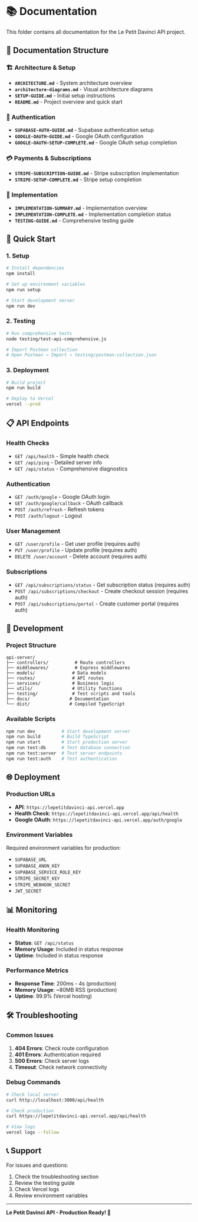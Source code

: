# 📚 Documentation

This folder contains all documentation for the Le Petit Davinci API project.

## 📁 Documentation Structure

### 🏗️ Architecture & Setup
- **`ARCHITECTURE.md`** - System architecture overview
- **`architecture-diagrams.md`** - Visual architecture diagrams
- **`SETUP-GUIDE.md`** - Initial setup instructions
- **`README.md`** - Project overview and quick start

### 🔐 Authentication
- **`SUPABASE-AUTH-GUIDE.md`** - Supabase authentication setup
- **`GOOGLE-OAUTH-GUIDE.md`** - Google OAuth configuration
- **`GOOGLE-OAUTH-SETUP-COMPLETE.md`** - Google OAuth setup completion

### 💳 Payments & Subscriptions
- **`STRIPE-SUBSCRIPTION-GUIDE.md`** - Stripe subscription implementation
- **`STRIPE-SETUP-COMPLETE.md`** - Stripe setup completion

### 🚀 Implementation
- **`IMPLEMENTATION-SUMMARY.md`** - Implementation overview
- **`IMPLEMENTATION-COMPLETE.md`** - Implementation completion status
- **`TESTING-GUIDE.md`** - Comprehensive testing guide

## 🚀 Quick Start

### 1. Setup
```bash
# Install dependencies
npm install

# Set up environment variables
npm run setup

# Start development server
npm run dev
```

### 2. Testing
```bash
# Run comprehensive tests
node testing/test-api-comprehensive.js

# Import Postman collection
# Open Postman → Import → testing/postman-collection.json
```

### 3. Deployment
```bash
# Build project
npm run build

# Deploy to Vercel
vercel --prod
```

## 📋 API Endpoints

### Health Checks
- `GET /api/health` - Simple health check
- `GET /api/ping` - Detailed server info
- `GET /api/status` - Comprehensive diagnostics

### Authentication
- `GET /auth/google` - Google OAuth login
- `GET /auth/google/callback` - OAuth callback
- `POST /auth/refresh` - Refresh tokens
- `POST /auth/logout` - Logout

### User Management
- `GET /user/profile` - Get user profile (requires auth)
- `PUT /user/profile` - Update profile (requires auth)
- `DELETE /user/account` - Delete account (requires auth)

### Subscriptions
- `GET /api/subscriptions/status` - Get subscription status (requires auth)
- `POST /api/subscriptions/checkout` - Create checkout session (requires auth)
- `POST /api/subscriptions/portal` - Create customer portal (requires auth)

## 🔧 Development

### Project Structure
```
api-server/
├── controllers/          # Route controllers
├── middlewares/          # Express middlewares
├── models/              # Data models
├── routes/              # API routes
├── services/            # Business logic
├── utils/               # Utility functions
├── testing/             # Test scripts and tools
├── docs/               # Documentation
└── dist/               # Compiled TypeScript
```

### Available Scripts
```bash
npm run dev          # Start development server
npm run build        # Build TypeScript
npm run start        # Start production server
npm run test:db      # Test database connection
npm run test:server  # Test server endpoints
npm run test:auth    # Test authentication
```

## 🌐 Deployment

### Production URLs
- **API**: `https://lepetitdavinci-api.vercel.app`
- **Health Check**: `https://lepetitdavinci-api.vercel.app/api/health`
- **Google OAuth**: `https://lepetitdavinci-api.vercel.app/auth/google`

### Environment Variables
Required environment variables for production:
- `SUPABASE_URL`
- `SUPABASE_ANON_KEY`
- `SUPABASE_SERVICE_ROLE_KEY`
- `STRIPE_SECRET_KEY`
- `STRIPE_WEBHOOK_SECRET`
- `JWT_SECRET`

## 📊 Monitoring

### Health Monitoring
- **Status**: `GET /api/status`
- **Memory Usage**: Included in status response
- **Uptime**: Included in status response

### Performance Metrics
- **Response Time**: 200ms - 4s (production)
- **Memory Usage**: ~80MB RSS (production)
- **Uptime**: 99.9% (Vercel hosting)

## 🛠️ Troubleshooting

### Common Issues
1. **404 Errors**: Check route configuration
2. **401 Errors**: Authentication required
3. **500 Errors**: Check server logs
4. **Timeout**: Check network connectivity

### Debug Commands
```bash
# Check local server
curl http://localhost:3000/api/health

# Check production
curl https://lepetitdavinci-api.vercel.app/api/health

# View logs
vercel logs --follow
```

## 📞 Support

For issues and questions:
1. Check the troubleshooting section
2. Review the testing guide
3. Check Vercel logs
4. Review environment variables

---

**Le Petit Davinci API - Production Ready! 🚀**